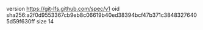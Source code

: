 version https://git-lfs.github.com/spec/v1
oid sha256:a2f0d9553367cb9eb8c06619b40ed38394bcf47b371c38483276405d59f630ff
size 14
